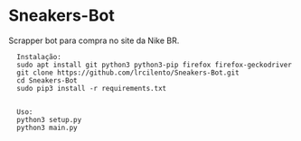 # Sneakers-Bot
Scrapper bot para compra no site da Nike BR.

      Instalação:
      sudo apt install git python3 python3-pip firefox firefox-geckodriver
      git clone https://github.com/lrcilento/Sneakers-Bot.git
      cd Sneakers-Bot
      sudo pip3 install -r requirements.txt
      

      Uso:
      python3 setup.py
      python3 main.py